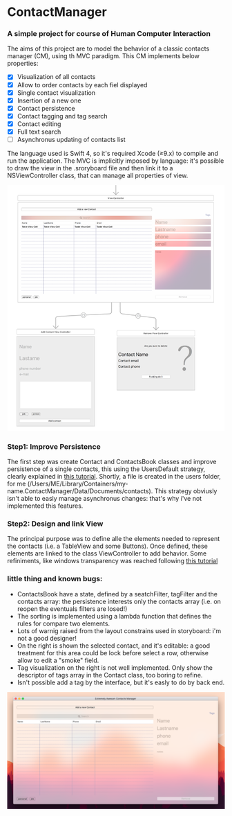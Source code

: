 # ContactManager
### A simple project for course of Human Computer Interaction
The aims of this project are to model the behavior of a classic contacts manager (CM), using th MVC paradigm.
This CM implements below properties:
- [x] Visualization of all contacts
- [x] Allow to order contacts by each fiel displayed
- [x] Single contact visualization
- [x] Insertion of a new one
- [x] Contact persistence
- [x] Contact tagging and tag search
- [x] Contact editing
- [x] Full text search
- [ ] Asynchronus updating of contacts list

The language used is Swift 4, so it's required Xcode (≥9.x) to compile and run the application. The MVC is implicitly imposed by language: it's possible to draw the view in the .sroryboard file and then link it to a NSViewController class, that can manage all properties of view.

![Xcode Design bulder](https://raw.githubusercontent.com/adelmassimo/ContactManager/master/redameImg/storyboard.png)

### Step1: Improve Persistence
The first step was create Contact and ContactsBook classes and improve persistence of a single contacts, this using the UsersDefault strategy, clearly explained in [this tutorial](https://developer.apple.com/documentation/foundation/userdefaults). Shortly, a file is created in the users folder, for me (/Users/ME/Library/Containers/my-name.ContactManager/Data/Documents/contacts). This strategy obviusly isn't able to easly manage asynchronus changes: that's why i've not implemented this features.

### Step2: Design and link View
The principal purpose was to define alle the elements needed to represent the contacts (i.e. a TableView and some Buttons). Once defined, these elements are linked to the class ViewController to add behavior.
Some refiniments, like windows transparency was reached following [this tutorial](https://developer.apple.com/documentation/appkit/nsvisualeffectview)

### little thing and known bugs:
* ContactsBook have a state, defined by a seatchFilter, tagFilter and the contacts array: the persistence interests only the contacts array (i.e. on reopen the eventuals filters are losed!)
* The sorting is implemented using a lambda function that defines the rules for compare two elements.
* Lots of warnig raised from the layout constrains used in storyboard: i'm not a good designer!
* On the right is shown the selected contact, and it's editable: a good treatment for this area could be lock before select a row, otherwise allow to edit a "smoke" field.
* Tag visualization on the right is not well implemented. Only show the descriptor of tags array in the Contact class, too boring to refine.
* Isn't possible add a tag by the interface, but it's easly to do by back end.

![First launch](https://raw.githubusercontent.com/adelmassimo/ContactManager/master/redameImg/start.png)